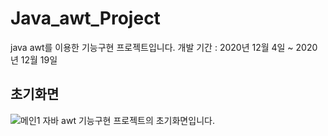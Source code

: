 # Java_awt_Project
java awt를 이용한 기능구현 프로젝트입니다.
개발 기간 : 2020년 12월 4일 ~ 2020년 12월 19일

## 초기화면
![메인1](https://user-images.githubusercontent.com/73806805/154966516-596cdfa7-6e32-4b97-8ce6-1ce734c9215b.png)
자바 awt 기능구현 프로젝트의 초기화면입니다.
